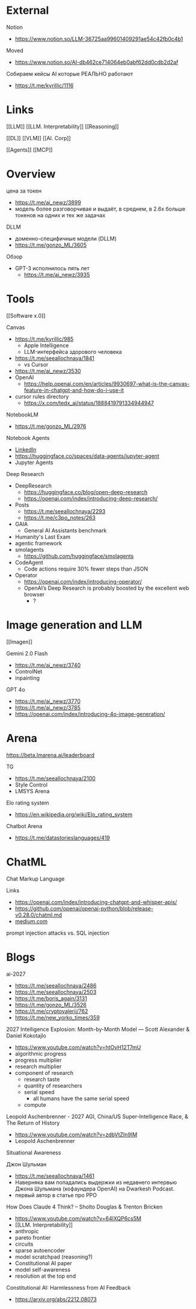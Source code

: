 
# External

Notion
- https://www.notion.so/LLM-36725aa99601409291ae54c42fb0c4b1

Moved
- https://www.notion.so/AI-db462ce714064eb0abf62dd0cdb2d2af

Собираем кейсы AI которые РЕАЛЬНО работают
- https://t.me/kyrillic/1116


# Links

[[LLM]]
[[LLM. Interpretability]]
[[Reasoning]]

[[DL]]
[[VLM]]
[[AI. Corp]]

[[Agents]]
[[MCP]]

# Overview

цена за токен
- https://t.me/ai_newz/3899
- модель более разговорчивая и выдаёт, в среднем, в 2.6x больше токенов на одних и тех же задачах

DLLM
- доменно-специфичные модели (DLLM)
- https://t.me/gonzo_ML/3605


Обзор
- GPT-3 исполнилось пять лет
	- https://t.me/ai_newz/3935


# Tools

[[Software x.0]]


Canvas
- https://t.me/kyrillic/985
	- Apple Intelligence
	- LLM-интерфейса здорового человека
- https://t.me/seeallochnaya/1841
	- vs Cursor
- https://t.me/ai_newz/3530
- OpenAI
	- https://help.openai.com/en/articles/9930697-what-is-the-canvas-feature-in-chatgpt-and-how-do-i-use-it
- cursor rules directory
	- https://x.com/tedx_ai/status/1888419791334944947


NotebookLM
- https://t.me/gonzo_ML/2976

Notebook Agents
- [LinkedIn](https://www.linkedin.com/posts/lvwerra_jupyter-agents-llms-running-data-analysis-activity-7275570666840457218-lDqR?utm_source=share&utm_medium=member_desktop)
- https://huggingface.co/spaces/data-agents/jupyter-agent
- Jupyter Agents

Deep Research
- DeepResearch
	- https://huggingface.co/blog/open-deep-research
	- https://openai.com/index/introducing-deep-research/
- Posts
	- https://t.me/seeallochnaya/2293
	- https://t.me/c3po_notes/263
- GAIA
	- General AI Assistants benchmark
- Humanity's Last Exam
- agentic framework
- smolagents
	- https://github.com/huggingface/smolagents
- CodeAgent
	- Code actions require 30% fewer steps than JSON
- Operator
	- https://openai.com/index/introducing-operator/
	- OpenAI’s Deep Research is probably boosted by the excellent web browser
		- ?



# Image generation and LLM

[[Imagen]]

Gemini 2.0 Flash
- https://t.me/ai_newz/3740
- ControlNet
- inpainting

GPT 4o
- https://t.me/ai_newz/3770
- https://t.me/ai_newz/3785
- https://openai.com/index/introducing-4o-image-generation/


# Arena


https://beta.lmarena.ai/leaderboard

TG
- https://t.me/seeallochnaya/2100
- Style Control
- LMSYS Arena

Elo rating system
- https://en.wikipedia.org/wiki/Elo_rating_system


Chatbot Arena
- https://t.me/datastorieslanguages/419

# ChatML

Chat Markup Language

Links
- https://openai.com/index/introducing-chatgpt-and-whisper-apis/
- https://github.com/openai/openai-python/blob/release-v0.28.0/chatml.md
- [medium.com](https://cobusgreyling.medium.com/the-introduction-of-chat-markup-language-chatml-is-important-for-a-number-of-reasons-5061f6fe2a85)

prompt injection attacks
vs.
SQL injection


# Blogs


ai-2027
- https://t.me/seeallochnaya/2486
- https://t.me/seeallochnaya/2503
- https://t.me/boris_again/3131
- https://t.me/gonzo_ML/3526
- https://t.me/cryptovalerii/762
- https://t.me/new_yorko_times/359

2027 Intelligence Explosion: Month-by-Month Model — Scott Alexander & Daniel Kokotajlo
- https://www.youtube.com/watch?v=htOvH12T7mU
- algorithmic progress
- progress multiplier
- research multiplier
- component of research
	- research taste
	- quantity of researchers
	- serial speed
		- all humans have the same serial speed
	- compute

Leopold Aschenbrenner - 2027 AGI, China/US Super-Intelligence Race, & The Return of History
- https://www.youtube.com/watch?v=zdbVtZIn9IM
- Leopold Aschenbrenner

Situational Awareness

Джон Шульман
- https://t.me/seeallochnaya/1461
- Наверняка вам попадались выдержки из недавнего интервью Джона Шульмана (кофаундера OpenAI) на Dwarkesh Podcast.
- первый автор в статье про PPO


How Does Claude 4 Think? – Sholto Douglas & Trenton Bricken
- https://www.youtube.com/watch?v=64lXQP6cs5M
- [[LLM. Interpretability]]
- anthropic
- pareto frontier
- circuits
- sparse autoencoder
- model scratchpad (reasoning?)
- Constitutional AI paper
- model self-awareness
- resolution at the top end

Constitutional AI: Harmlessness from AI Feedback
- https://arxiv.org/abs/2212.08073